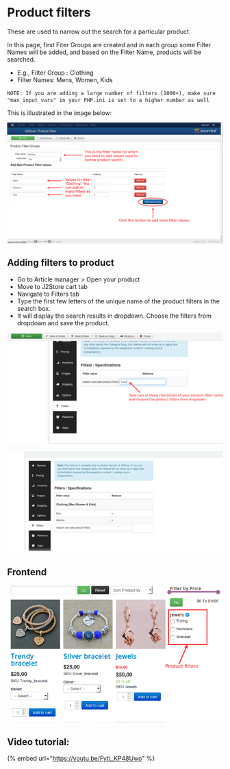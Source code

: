 # Product filters

These are used to narrow out the search for a particular product.

In this page, first Fiter Groups are created and in each group some Filter Names will be added, and based on the Filter Name, products will be searched.

* E.g., Filter Group : Clothing
* Filter Names: Mens, Women, Kids

```text
NOTE: If you are adding a large number of filters (1000+), make sure "max_input_vars" in your PHP.ini is set to a higher number as well
```

This is illustrated in the image below:

![Adding a new filter](https://raw.githubusercontent.com/j2store/doc-images/master/catalog/product-filters/product_filters_add_new.png)

## Adding filters to product <a id="adding-filters-to-product"></a>

* Go to Article manager &gt; Open your product
* Move to J2Store cart tab
* Navigate to Filters tab
* Type the first few letters of the unique name of the product filters in the search box.
* It will display the search results in dropdown. Choose the filters from dropdown and save the product.

![Adding a filter to the product](https://raw.githubusercontent.com/j2store/doc-images/master/catalog/product-filters/product_filter_add_in_pro.png)

![Adding product filters](https://raw.githubusercontent.com/j2store/doc-images/master/catalog/product-filters/product_filter_add_in_pro_search.png)

## Frontend <a id="frontend"></a>

![Frontend](https://raw.githubusercontent.com/j2store/doc-images/master/catalog/product-filters/product_filter_front.png)

## Video tutorial: <a id="video-tutorial"></a>

{% embed url="https://youtu.be/Fyt\_KP48Uwo" %}



